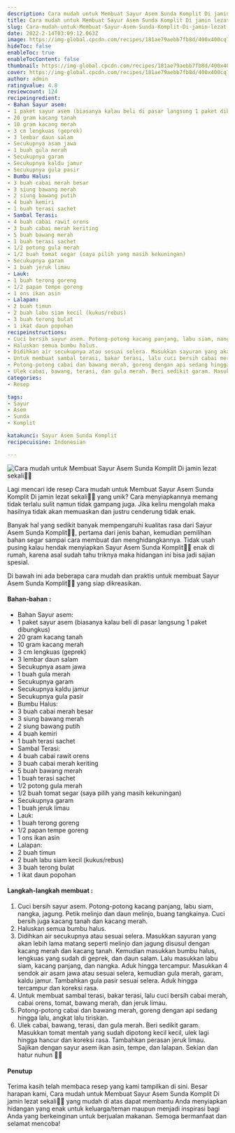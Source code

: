 ```yaml
---
description: Cara mudah untuk Membuat Sayur Asem Sunda Komplit Di jamin lezat sekali"
title: Cara mudah untuk Membuat Sayur Asem Sunda Komplit Di jamin lezat sekali
slug: Cara-mudah-untuk-Membuat-Sayur-Asem-Sunda-Komplit-Di-jamin-lezat-sekali
date: 2022-2-14T03:09:12.063Z
image: https://img-global.cpcdn.com/recipes/181ae79aebb7fb8d/400x400cq70/photo.jpg
hideToc: false
enableToc: true
enableTocContent: false
thumbnail: https://img-global.cpcdn.com/recipes/181ae79aebb7fb8d/400x400cq70/photo.jpg
cover: https://img-global.cpcdn.com/recipes/181ae79aebb7fb8d/400x400cq70/photo.jpg
author: admin
ratingvalue: 4.8
reviewcount: 124
recipeingredient:
- Bahan Sayur asem:
- 1 paket sayur asem (biasanya kalau beli di pasar langsung 1 paket dibungkus)
- 20 gram kacang tanah
- 10 gram kacang merah
- 3 cm lengkuas (geprek)
- 3 lembar daun salam
- Secukupnya asam jawa
- 1 buah gula merah
- Secukupnya garam
- Secukupnya kaldu jamur
- Secukupnya gula pasir
- Bumbu Halus:
- 3 buah cabai merah besar
- 3 siung bawang merah
- 2 siung bawang putih
- 4 buah kemiri
- 1 buah terasi sachet
- Sambal Terasi:
- 4 buah cabai rawit orens
- 3 buah cabai merah keriting
- 5 buah bawang merah
- 1 buah terasi sachet
- 1/2 potong gula merah
- 1/2 buah tomat segar (saya pilih yang masih kekuningan)
- Secukupnya garam
- 1 buah jeruk limau
- Lauk:
- 1 buah terong goreng
- 1/2 papan tempe goreng
- 1 ons ikan asin
- Lalapan:
- 2 buah timun
- 2 buah labu siam kecil (kukus/rebus)
- 3 buah terong bulat
- 1 ikat daun popohan
recipeinstructions:
- Cuci bersih sayur asem. Potong-potong kacang panjang, labu siam, nangka, jagung. Petik melinjo dan daun melinjo, buang tangkainya. Cuci bersih juga kacang tanah dan kacang merah.
- Haluskan semua bumbu halus.
- Didihkan air secukupnya atau sesuai selera. Masukkan sayuran yang akan lebih lama matang seperti melinjo dan jagung disusul dengan kacang merah dan kacang tanah. Kemudian masukkan bumbu halus, lengkuas yang sudah di geprek, dan daun salam. Lalu masukkan labu siam, kacang panjang, dan nangka. Aduk hingga tercampur. Masukkan 4 sendok air asam jawa atau sesuai selera, kemudian gula merah, garam, kaldu jamur. Tambahkan gula pasir sesuai selera. Aduk hingga tercampur dan koreksi rasa.
- Untuk membuat sambal terasi, bakar terasi, lalu cuci bersih cabai merah, cabai orens, tomat, bawang merah, dan jeruk limau.
- Potong-potong cabai dan bawang merah, goreng dengan api sedang hingga lalu, angkat lalu tiriskan.
- Ulek cabai, bawang, terasi, dan gula merah. Beri sedikit garam. Masukkan tomat mentah yang sudah dipotong kecil kecil, ulek lagi hingga hancur dan koreksi rasa. Tambahkan perasan jeruk limau. Sajikan dengan sayur asem ikan asin, tempe, dan lalapan. Sekian dan hatur nuhun 🙏🏻
categories:
- Resep

tags:
- Sayur
- Asem
- Sunda
- Komplit

katakunci: Sayur Asem Sunda Komplit
recipecuisine: Indonesian

---
```


![Cara mudah untuk Membuat Sayur Asem Sunda Komplit Di jamin lezat sekali👩‍🍳](https://img-global.cpcdn.com/recipes/181ae79aebb7fb8d/400x400cq70/photo.jpg)

Lagi mencari ide resep Cara mudah untuk Membuat Sayur Asem Sunda Komplit Di jamin lezat sekali👩‍🍳 yang unik? Cara menyiapkannya memang tidak terlalu sulit namun tidak gampang juga. Jika keliru mengolah maka hasilnya tidak akan memuaskan dan justru cenderung tidak enak.

Banyak hal yang sedikit banyak mempengaruhi kualitas rasa dari Sayur Asem Sunda Komplit👩‍🍳, pertama dari jenis bahan, kemudian pemilihan bahan segar sampai cara membuat dan menghidangkannya. Tidak usah pusing kalau hendak menyiapkan Sayur Asem Sunda Komplit👩‍🍳 enak di rumah, karena asal sudah tahu triknya maka hidangan ini bisa jadi sajian spesial.

Di bawah ini ada beberapa cara mudah dan praktis untuk membuat Sayur Asem Sunda Komplit👩‍🍳 yang siap dikreasikan.

<!--inarticleads1-->

#### Bahan-bahan :

- Bahan Sayur asem:
- 1 paket sayur asem (biasanya kalau beli di pasar langsung 1 paket dibungkus)
- 20 gram kacang tanah
- 10 gram kacang merah
- 3 cm lengkuas (geprek)
- 3 lembar daun salam
- Secukupnya asam jawa
- 1 buah gula merah
- Secukupnya garam
- Secukupnya kaldu jamur
- Secukupnya gula pasir
- Bumbu Halus:
- 3 buah cabai merah besar
- 3 siung bawang merah
- 2 siung bawang putih
- 4 buah kemiri
- 1 buah terasi sachet
- Sambal Terasi:
- 4 buah cabai rawit orens
- 3 buah cabai merah keriting
- 5 buah bawang merah
- 1 buah terasi sachet
- 1/2 potong gula merah
- 1/2 buah tomat segar (saya pilih yang masih kekuningan)
- Secukupnya garam
- 1 buah jeruk limau
- Lauk:
- 1 buah terong goreng
- 1/2 papan tempe goreng
- 1 ons ikan asin
- Lalapan:
- 2 buah timun
- 2 buah labu siam kecil (kukus/rebus)
- 3 buah terong bulat
- 1 ikat daun popohan

<!--inarticleads2-->

#### Langkah-langkah membuat :

1. Cuci bersih sayur asem. Potong-potong kacang panjang, labu siam, nangka, jagung. Petik melinjo dan daun melinjo, buang tangkainya. Cuci bersih juga kacang tanah dan kacang merah.
1. Haluskan semua bumbu halus.
1. Didihkan air secukupnya atau sesuai selera. Masukkan sayuran yang akan lebih lama matang seperti melinjo dan jagung disusul dengan kacang merah dan kacang tanah. Kemudian masukkan bumbu halus, lengkuas yang sudah di geprek, dan daun salam. Lalu masukkan labu siam, kacang panjang, dan nangka. Aduk hingga tercampur. Masukkan 4 sendok air asam jawa atau sesuai selera, kemudian gula merah, garam, kaldu jamur. Tambahkan gula pasir sesuai selera. Aduk hingga tercampur dan koreksi rasa.
1. Untuk membuat sambal terasi, bakar terasi, lalu cuci bersih cabai merah, cabai orens, tomat, bawang merah, dan jeruk limau.
1. Potong-potong cabai dan bawang merah, goreng dengan api sedang hingga lalu, angkat lalu tiriskan.
1. Ulek cabai, bawang, terasi, dan gula merah. Beri sedikit garam. Masukkan tomat mentah yang sudah dipotong kecil kecil, ulek lagi hingga hancur dan koreksi rasa. Tambahkan perasan jeruk limau. Sajikan dengan sayur asem ikan asin, tempe, dan lalapan. Sekian dan hatur nuhun 🙏🏻

#### Penutup

Terima kasih telah membaca resep yang kami tampilkan di sini. Besar harapan kami, Cara mudah untuk Membuat Sayur Asem Sunda Komplit Di jamin lezat sekali👩‍🍳 yang mudah di atas dapat membantu Anda menyiapkan hidangan yang enak untuk keluarga/teman maupun menjadi inspirasi bagi Anda yang berkeinginan untuk berjualan makanan. Semoga bermanfaat dan selamat mencoba!